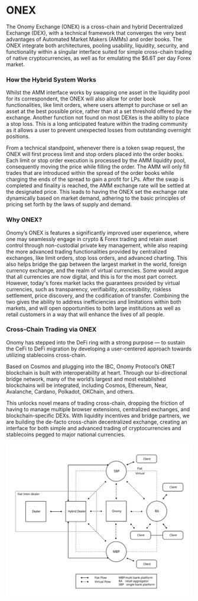 # ONEX

The Onomy Exchange (ONEX) is a cross-chain and hybrid Decentralized Exchange (DEX), with a technical framework that converges the very best advantages of Automated Market Makers (AMMs) and order books. The ONEX integrate both architectures, pooling usability, liquidity, security, and functionality within a singular interface suited for simple cross-chain trading of native cryptocurrencies, as well as for emulating the $6.6T per day Forex market.

### How the Hybrid System Works

Whilst the AMM interface works by swapping one asset in the liquidity pool for its correspondent, the ONEX will also allow for order book functionalities, like limit orders, where users attempt to purchase or sell an asset at the best possible price, rather than at a set threshold offered by the exchange. Another function not found on most DEXes is the ability to place a stop loss. This is a long anticipated feature within the trading community as it allows a user to prevent unexpected losses from outstanding overnight positions.

From a technical standpoint, whenever there is a token swap request, the ONEX will first process limit and stop orders placed into the order books. Each limit or stop order execution is processed by the AMM liquidity pool, consequently moving the price while filling the order. The AMM will only fill trades that are introduced within the spread of the order books while charging the ends of the spread to gain a profit for LPs. After the swap is completed and finality is reached, the AMM exchange rate will be settled at the designated price. This leads to having the ONEX set the exchange rate dynamically based on market demand, adhering to the basic principles of pricing set forth by the laws of supply and demand.

### Why ONEX?

Onomy’s ONEX is features a significantly improved user experience, where one may seamlessly engage in crypto & Forex trading and retain asset control through non-custodial private key management, while also reaping the more advanced trading functionalities provided by centralized exchanges, like limit orders, stop loss orders, and advanced charting. This also helps bridge the gap between the largest market in the world, foreign currency exchange, and the realm of virtual currencies. Some would argue that all currencies are now digital, and this is for the most part correct. However, today's forex market lacks the guarantees provided by virtual currencies, such as transparency, verifiability, accessibility, riskless settlement, price discovery,  and the codification of transfer. Combining the two gives the ability to address inefficiencies and limitations within both markets, and will open opportunities to both large institutions as well as retail customers in a way that will enhance the lives of all people.

### Cross-Chain Trading via ONEX

Onomy has stepped into the DeFi ring with a strong purpose — to sustain the CeFi to DeFi migration by developing a user-centered approach towards utilizing stablecoins cross-chain.

Based on Cosmos and plugging into the IBC, Onomy Protocol’s ONET blockchain is built with interoperability at heart. Through our bi-directional bridge network, many of the world’s largest and most established blockchains will be integrated, including Cosmos, Ethereum, Near, Avalanche, Cardano, Polkadot, OKChain, and others.

This unlocks novel means of trading cross-chain, dropping the friction of having to manage multiple browser extensions, centralized exchanges, and blockchain-specific DEXs. With liquidity incentives and bridge partners, we are building the de-facto cross-chain decentralized exchange, creating an interface for both simple and advanced trading of cryptocurrencies and stablecoins pegged to major national currencies.&#x20;



![](<../.gitbook/assets/onomy-integration (1) (1) (1).svg>)
